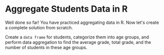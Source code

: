 # Aggregate Students Data in R

Well done so far! You have practiced aggregating data in R. Now let's create a complete solution from scratch.

Create a `data frame` for students, categorize them into age groups, and perform data aggregation to find the average grade, total grade, and the number of students in these age groups.